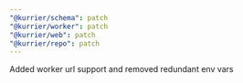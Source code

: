 ```yaml
---
"@kurrier/schema": patch
"@kurrier/worker": patch
"@kurrier/web": patch
"@kurrier/repo": patch
---
```


Added worker url support and removed redundant env vars
